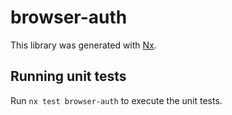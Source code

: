 # browser-auth

This library was generated with [Nx](https://nx.dev).

## Running unit tests

Run `nx test browser-auth` to execute the unit tests.
